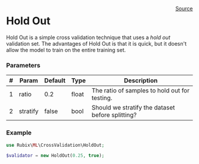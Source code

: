 <p><span style="float:right;"><a href="https://github.com/RubixML/RubixML/blob/master/src/CrossValidation/HoldOut.php">Source</a></span></p>

# Hold Out
Hold Out is a simple cross validation technique that uses a *hold out* validation set. The advantages of Hold Out is that it is quick, but it doesn't allow the model to train on the entire training set.

### Parameters
| # | Param | Default | Type | Description |
|---|---|---|---|---|
| 1 | ratio | 0.2 | float | The ratio of samples to hold out for testing. |
| 2 | stratify | false | bool | Should we stratify the dataset before splitting? |

### Example
```php
use Rubix\ML\CrossValidation\HoldOut;

$validator = new HoldOut(0.25, true);
```